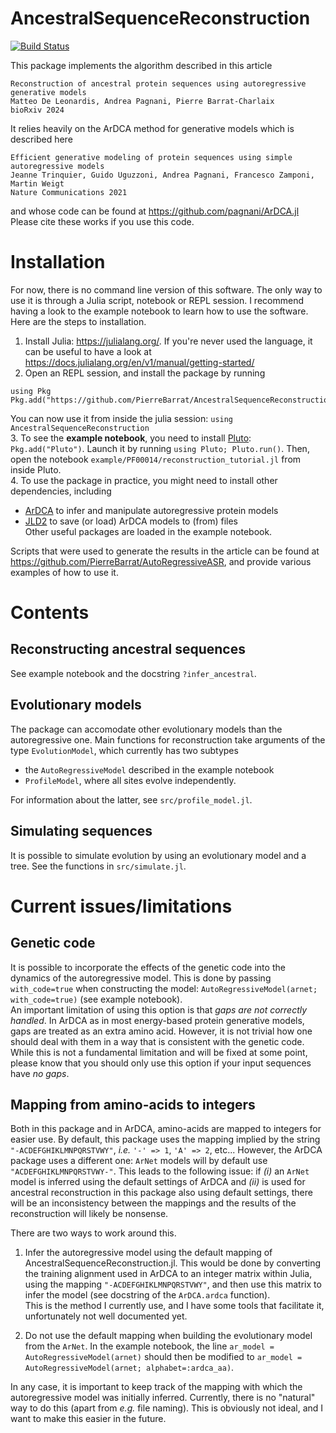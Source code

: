 # AncestralSequenceReconstruction

[![Build Status](https://github.com/PierreBarrat/AncestralSequenceReconstruction.jl/actions/workflows/CI.yml/badge.svg?branch=master)](https://github.com/PierreBarrat/AncestralSequenceReconstruction.jl/actions/workflows/CI.yml?query=branch%3Amaster)

This package implements the algorithm described in this article
```
Reconstruction of ancestral protein sequences using autoregressive generative models
Matteo De Leonardis, Andrea Pagnani, Pierre Barrat-Charlaix
bioRxiv 2024
```

It relies heavily on the ArDCA method for generative models which is described here 
```
Efficient generative modeling of protein sequences using simple autoregressive models
Jeanne Trinquier, Guido Uguzzoni, Andrea Pagnani, Francesco Zamponi, Martin Weigt
Nature Communications 2021
```
and whose code can be found at https://github.com/pagnani/ArDCA.jl
Please cite these works if you use this code. 

# Installation

For now, there is no command line version of this software. 
The only way to use it is through a Julia script, notebook or REPL session. 
I recommend having a look to the example notebook to learn how to use the software. 
Here are the steps to installation. 

1. Install Julia: https://julialang.org/. If you're never used the language, it can be useful to have a look at https://docs.julialang.org/en/v1/manual/getting-started/  
2. Open an REPL session, and install the package by running
  ```
  using Pkg
  Pkg.add("https://github.com/PierreBarrat/AncestralSequenceReconstruction.jl")
  ```
  You can now use it from inside the julia session: `using AncestralSequenceReconstruction`  
3. To see the **example notebook**, you need to install [Pluto](https://github.com/fonsp/Pluto.jl): `Pkg.add("Pluto")`. 
  Launch it by running `using Pluto; Pluto.run()`. 
  Then, open the notebook `example/PF00014/reconstruction_tutorial.jl` from inside Pluto.   
4. To use the package in practice, you might need to install other dependencies, including  
  - [ArDCA](https://github.com/pagnani/ArDCA.jl) to infer and manipulate autoregressive protein models  
  - [JLD2](https://github.com/JuliaIO/JLD2.jl) to save (or load) ArDCA models to (from) files  
  Other useful packages are loaded in the example notebook. 

Scripts that were used to generate the results in the article can be found at https://github.com/PierreBarrat/AutoRegressiveASR, and provide various examples of how to use it. 

# Contents

## Reconstructing ancestral sequences

See example notebook and the docstring `?infer_ancestral`. 

## Evolutionary models

The package can accomodate other evolutionary models than the autoregressive one. 
Main functions for reconstruction take arguments of the type `EvolutionModel`, which currently has two subtypes  

- the `AutoRegressiveModel` described in the example notebook  
- `ProfileModel`, where all sites evolve independently.   

For information about the latter, see `src/profile_model.jl`. 

## Simulating sequences

It is possible to simulate evolution by using an evolutionary model and a tree. 
See the functions in `src/simulate.jl`. 

# Current issues/limitations

## Genetic code

It is possible to incorporate the effects of the genetic code into the dynamics of the autoregressive model. 
This is done by passing `with_code=true` when constructing the model: `AutoRegressiveModel(arnet; with_code=true)` (see example notebook).  
An important limitation of using this option is that *gaps are not correctly handled*. In ArDCA as in most energy-based protein generative models, gaps are treated as an extra amino acid. 
However, it is not trivial how one should deal with them in a way that is consistent with the genetic code. 
While this is not a fundamental limitation and will be fixed at some point, please know that you should only use this option if your input sequences have *no gaps*. 

## Mapping from amino-acids to integers

Both in this package and in ArDCA, amino-acids are mapped to integers for easier use. 
By default, this package uses the mapping implied by the string `"-ACDEFGHIKLMNPQRSTVWY"`, *i.e.* `'-' => 1`, `'A' => 2`, etc...
However, the ArDCA package uses a different one: `ArNet` models will by default use `"ACDEFGHIKLMNPQRSTVWY-"`. 
This leads to the following issue: if *(i)* an `ArNet` model is inferred using the default settings of ArDCA and *(ii)* is used for ancestral reconstruction in this package also using default settings, there will be an inconsistency between the mappings and the results of the reconstruction will likely be nonsense. 

There are two ways to work around this.   

1. Infer the autoregressive model using the default mapping of AncestralSequenceReconstruction.jl. This would be done by converting the training alignment used in ArDCA to an integer matrix within Julia, using the mapping `"-ACDEFGHIKLMNPQRSTVWY"`, and then use this matrix to infer the model (see docstring of the `ArDCA.ardca` function).  
  This is the method I currently use, and I have some tools that facilitate it, unfortunately not well documented yet.   

2. Do not use the default mapping when building the evolutionary model from the `ArNet`. In the example notebook, the line `ar_model = AutoRegressiveModel(arnet)` should then be modified to `ar_model = AutoRegressiveModel(arnet; alphabet=:ardca_aa)`. 

In any case, it is important to keep track of the mapping with which the autoregressive model was initially inferred. 
Currently, there is no "natural" way to do this (apart from *e.g.* file naming). 
This is obviously not ideal, and I want to make this easier in the future. 



  